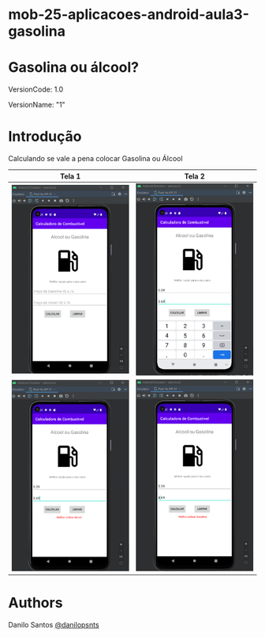 # mob-25-aplicacoes-android-aula3-gasolina

# Gasolina ou álcool?
VersionCode: 1.0

VersionName: "1"

# Introdução
Calculando se vale a pena colocar Gasolina ou Álcool

| Tela 1     | Tela 2     |  
| ------------- | ------------- |
|![Aplicativo 1](img_readme/v1.png)|![Aplicativo 1](img_readme/v1.1.png)|
|![Aplicativo 1](img_readme/v1.2.png)|![Aplicativo 1](img_readme/v1.3.png)|




# Authors

Danilo Santos
[@danilopsnts](https://www.linkedin.com/in/danilopsnts/)